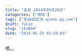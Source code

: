 ```yaml
---
title: "说说 2014年05月29日"
categories: ["嘀咕"]
tags: ["来自QQ空间 qzone.qq.com"]
draft: false
slug: "j6oB6H"
date: "2014-05-29 01:44:04"
---
```


唔。。
